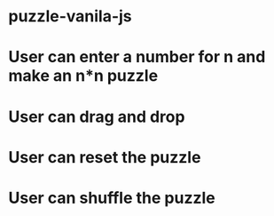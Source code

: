 # puzzle-vanila-js
# User can enter a number for n and make an n*n puzzle
# User can drag and drop
# User can reset the puzzle
# User can shuffle the puzzle
